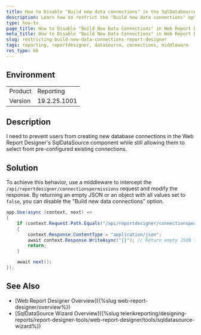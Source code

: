 ```yaml
---
title: How to Disable "Build new data connections" in the SqlDataSource Wizard of the Web Report Designer
description: Learn how to restrict the "Build new data connections" option in the "Choose data connection" window of the SqlDataSource wizard of the Web Report Designer while allowing users to select from existing data connections.
type: how-to
page_title: How to Disable "Build New Data Connections" in Web Report Designer
meta_title: How to Disable "Build New Data Connections" in Web Report Designer
slug: restricting-build-new-data-connections-report-designer
tags: reporting, reportdesigner, datasource, connections, middleware
res_type: kb
---
```


## Environment

<table>
    <tbody>
        <tr>
            <td> Product </td>
            <td> Reporting </td>
        </tr>
        <tr>
            <td> Version </td>
            <td> 19.2.25.1001 </td>
        </tr>
    </tbody>
</table>

## Description

I need to prevent users from creating new database connections in the Web Report Designer's SqlDataSource component while still allowing them to select from pre-configured existing connections.

## Solution

To achieve this behavior, use a middleware to intercept the `/api/reportdesigner/connectionspermissions` request and modify the response. By returning an empty JSON or an object with all values set to `false`, you can disable the "Build new data connections" option.

```csharp
app.Use(async (context, next) =>
{
    if (context.Request.Path.Equals("/api/reportdesigner/connectionspermissions"))
    {
        context.Response.ContentType = "application/json";
        await context.Response.WriteAsync("{}"); // Return empty JSON to disable "Build new connections".
        return;
    }

    await next();
});
```

## See Also

* [Web Report Designer Overview]({%slug web-report-designer/overview%})
* [SqlDataSource Wizard Overview]({%slug telerikreporting/designing-reports/report-designer-tools/web-report-designer/tools/sqldatasource-wizard%})